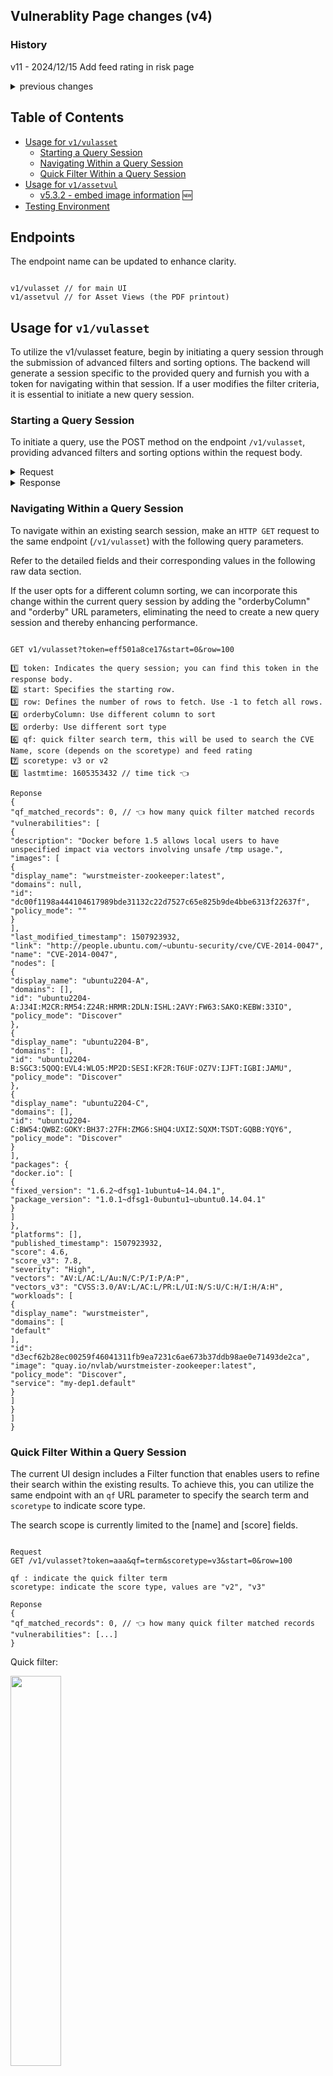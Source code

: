## Vulnerablity Page changes (v4)

### History

v11 - 2024/12/15 Add feed rating in risk page

<details><summary>previous changes</summary>

```
- v1 - 2023/12/13
- v2 - 2023/12/17
- v3 - 2023/12/19, update `v1/assetvul`
- v4 - 2023/12/20, quick search
- v5 - 2024/01/08, adjust query filter `scoreV2`, `scoreV3`. Now the `last_modified_timestamp` is for both `/v1/vulasset` and `v1/assetvul`
- v6 - 2024/01/11, adjust quick filter behavior
- v7 - 2024/01/17, add `lastmtime` for `GET v1/vulasset`
- v8 - 2024/01/24, add `impact` sort column
- v9 - 2024/03/13 (v5.3.1)
- v10 - 2024/03/20 (plan for v5.3.2, [NVSHAS-7522](https://jira.suse.com/browse/NVSHAS-7522) )

```

</details>

## Table of Contents

- [Usage for `v1/vulasset`](#usage-for-v1vulasset)
  - [Starting a Query Session](#starting-a-query-session)
  - [Navigating Within a Query Session](#navigating-within-a-query-session)
  - [Quick Filter Within a Query Session](#quick-filter-within-a-query-session)
- [Usage for `v1/assetvul`](#usage-for-v1assetvul)
  - [v5.3.2 - embed image information](#the-response-in-v532) 🆕
- [Testing Environment](#testing-environment)

## Endpoints

The endpoint name can be updated to enhance clarity.

```

v1/vulasset // for main UI
v1/assetvul // for Asset Views (the PDF printout)

```

## Usage for `v1/vulasset`

To utilize the v1/vulasset feature, begin by initiating a query session through the submission of advanced filters and sorting options. The backend will generate a session specific to the provided query and furnish you with a token for navigating within that session. If a user modifies the filter criteria, it is essential to initiate a new query session.

### Starting a Query Session

To initiate a query, use the POST method on the endpoint `/v1/vulasset`, providing advanced filters and sorting options within the request body.

<details><summary>Request</summary>

```

HTTP POST v1/vulasset

Request Body
{
"publishedType": "before", // "all" (default), "before", "after"; UI sends all if no published timestamp is selected
"publishedTime": 1605353432, // time tick
"packageType": "withFix", // "all" (default), "withfix", "withoutfix" => "withFix", "withoutFix" (2024/03/13, for v5.3.1)
"severityType": "high", // "all" (default), "high", "medium", "low"
"scoreType": "v3", // "v2", "v3" (default)

    "last_modified_timestamp": 1605353432 // time tick
    "scoreV2": [6, 10],          // score v2 filter
    "scoreV3": [5, 10],          // score v3 filter

    "matchTypeService": "contains", // "contains", "equals"
    "serviceName": "svc",

    "matchTypeNs": "contains",      // "contains", "equals"
    "selectedDomains": [
        "ns1",
        "ns7"
    ],
    "matchTypeImage": "equals",     // "contains", "equals"
    "imageName": "img",

    "matchTypeNode": "equals",      // "contains", "equals"
    "nodeName": "node",

    "matchTypeContainer": "equals", // "contains", "equals"
    "containerName": "cont",

    "orderbycolumn": "scorev3",     // "name" (default), "score", "score_v3", "published_timestamp", "impact"
    "orderby": "desc",              // "asc", "desc" (default)

    "viewType": "all",              // "all" (default), "containers", "infrastructure", "registry"

}
```

</details>

<details><summary>Response</summary>

```
Response Body

{
"debug_error": 0, // please ignore fields start with "debug".
"debug_error_message": "",
"debug_perf_stats": [
"step-1, get allowed resources, took=792.405µs",
...
],
"query_token": "eff501a8ce17", 👈 // need to bring this value in the URL parameter to navigate this query session
"summary": {
"count_distribution": { 1️⃣
"high": 20, // In the searched result,
"low": 10, // how many distinct CVEs has high severity (based on the score type, v2 or v3)
"medium": 15, //

            "container": 3, // In the searched result, how many distinct CVEs has container impact.
            "image": 8,     //  .... has image impact.
            "node": 12,     //  .... has node impact.
            "platform": 5   //  .... has platform impact.
        },
        "top_images": [           2️⃣
            {
                "display_name": "Image1",
                "high": 5,
                "id": "0",
                "low": 2,
                "medium": 3
            }
            ...
        ],
        "top_nodes": [              3️⃣
            {
                "display_name": "Node1",
                "high": 8,
                "id": "0",
                "low": 2,
                "medium": 4
            },
            ...
        ]
    },
    "total_matched_records": 161,   👈
    "total_records": 279            👈

}
```

</details>

### Navigating Within a Query Session

To navigate within an existing search session, make an `HTTP GET` request to the same endpoint (`/v1/vulasset`) with the following query parameters.

Refer to the detailed fields and their corresponding values in the following raw data section.

If the user opts for a different column sorting, we can incorporate this change within the current query session by adding the "orderbyColumn" and "orderby" URL parameters, eliminating the need to create a new query session and thereby enhancing performance.

```

GET v1/vulasset?token=eff501a8ce17&start=0&row=100

1️⃣ token: Indicates the query session; you can find this token in the response body.
2️⃣ start: Specifies the starting row.
3️⃣ row: Defines the number of rows to fetch. Use -1 to fetch all rows.
4️⃣ orderbyColumn: Use different column to sort
5️⃣ orderby: Use different sort type
6️⃣ qf: quick filter search term, this will be used to search the CVE Name, score (depends on the scoretype) and feed rating
7️⃣ scoretype: v3 or v2
8️⃣ lastmtime: 1605353432 // time tick 👈

Reponse
{
"qf_matched_records": 0, // 👈 how many quick filter matched records
"vulnerabilities": [
{
"description": "Docker before 1.5 allows local users to have unspecified impact via vectors involving unsafe /tmp usage.",
"images": [
{
"display_name": "wurstmeister-zookeeper:latest",
"domains": null,
"id": "dc00f1198a444104617989bde31132c22d7527c65e825b9de4bbe6313f22637f",
"policy_mode": ""
}
],
"last_modified_timestamp": 1507923932,
"link": "http://people.ubuntu.com/~ubuntu-security/cve/CVE-2014-0047",
"name": "CVE-2014-0047",
"nodes": [
{
"display_name": "ubuntu2204-A",
"domains": [],
"id": "ubuntu2204-A:J34I:M2CR:RM54:Z24R:HRMR:2DLN:ISHL:2AVY:FW63:SAKO:KEBW:33IO",
"policy_mode": "Discover"
},
{
"display_name": "ubuntu2204-B",
"domains": [],
"id": "ubuntu2204-B:SGC3:5QOQ:EVL4:WLO5:MP2D:SESI:KF2R:T6UF:OZ7V:IJFT:IGBI:JAMU",
"policy_mode": "Discover"
},
{
"display_name": "ubuntu2204-C",
"domains": [],
"id": "ubuntu2204-C:BW54:QWBZ:GOKY:BH37:27FH:ZMG6:SHQ4:UXIZ:SQXM:TSDT:GQBB:YQY6",
"policy_mode": "Discover"
}
],
"packages": {
"docker.io": [
{
"fixed_version": "1.6.2~dfsg1-1ubuntu4~14.04.1",
"package_version": "1.0.1~dfsg1-0ubuntu1~ubuntu0.14.04.1"
}
]
},
"platforms": [],
"published_timestamp": 1507923932,
"score": 4.6,
"score_v3": 7.8,
"severity": "High",
"vectors": "AV:L/AC:L/Au:N/C:P/I:P/A:P",
"vectors_v3": "CVSS:3.0/AV:L/AC:L/PR:L/UI:N/S:U/C:H/I:H/A:H",
"workloads": [
{
"display_name": "wurstmeister",
"domains": [
"default"
],
"id": "d3ecf62b28ec00259f46041311fb9ea7231c6ae673b37ddb98ae0e71493de2ca",
"image": "quay.io/nvlab/wurstmeister-zookeeper:latest",
"policy_mode": "Discover",
"service": "my-dep1.default"
}
]
}
]
}

```

### Quick Filter Within a Query Session

The current UI design includes a Filter function that enables users to refine their search within the existing results.
To achieve this, you can utilize the same endpoint with an `qf` URL parameter to specify the search term and `scoretype` to indicate score type.

The search scope is currently limited to the [name] and [score] fields.

```

Request
GET /v1/vulasset?token=aaa&qf=term&scoretype=v3&start=0&row=100

qf : indicate the quick filter term
scoretype: indicate the score type, values are "v2", "v3"

Reponse
{
"qf_matched_records": 0, // 👈 how many quick filter matched records
"vulnerabilities": [...]
}

```

Quick filter:

<p align="left">
<img src="./materials/quick-search.png" width="40%">
</p>

Quick filter scope on these two values only:

<p align="left">
<img src="./materials/quick-search2.png" width="40%">
</p>

## Usage for `v1/assetvul`

This endpoint is to serving printouts of the Assets View, presenting vulnerability data associated with a particular asset.

No pagination functionality is required for this endpoint. It is specifically implemented for generating printouts, and therefore, the entire content can be retrieved in a single request.

### The request

Use `HTTP POST` for this request.

The output will be sourced from the existing query session within the main UI. As a result, it is essential to include the query_token in the URL parameters. To refine the output, you can include the `lastModifiedTime` in the request body.

```

HTTP POST v1/vulasset

POST v1/vulasset?token=eff501a8ce17

Request Body
{
// "lastModifiedTime", // ❌ obsolete

    "last_modified_timestamp": // 1605353432;  or 0 for [all]

}

```

### The response

The response from this API call contains all the necessary data in a single retrieval.

The response strucutre like this.

<p align="left">
<img src="./materials/assetvul-2.png" width="40%">
</p>

The `vulnerabilities` array comprises distinct CVEs from `workloads`, `nodes`, `platforms`, and `images`. Its structure mirrors the output of `v1/vulasset`, with certain fields removed to optimize bandwidth usage.

🔑 The CVE name will be prefixed with its severity indicator: H*, M*, or L\_. Callers should extract the format based on the intended display.

```

{
"workloads": [
{
"name": "kube-proxy-84bkd",
"domain": "kube-system",
"applications": [
"TCP/10249",
"TCP/10256"
],
"policy*mode": "Discover",
"service_group": "nv.kube-proxy.kubesystem",
"high": 12,
"medium": 5,
"low": 2,
"vulnerabilities": [
"H_CVE-2023-29383", 👈 \*\* prefixed with its severity indicator: H* for high, M* for medium, or L* for low.
"L_CVE-2022-4899"
],
"scanned_at": "2023-12-11T01:21:10Z"
}
],
"nodes": [
{
"name": "master",
"os": "Ubuntu 22.04 LTS",
"kernel": "5.15.0-71-generic",
"cpus": 4,
"memory": 8335712256,
"containers": 16,
"policy_mode": "Discover",
"high": 12,
"medium": 5,
"low": 2,
"vulnerabilities": [
"H_CVE-2023-29383",
"L_CVE-2022-4899"
],
"scanned_at": "2023-12-11T01:21:10Z"
}
],
"platforms": [
{
"name": "Kubernetes",
"version": "1.23.17",
"base_os": "",
"high": 12,
"medium": 5,
"low": 2,
"vulnerabilities": [
"H_CVE-2023-29383",
"L_CVE-2022-4899"
]
}
],
"images": [
{
"name": "gcr.io/google-samples/microservices-demo/adservice:v0.5.0",
"high": 12,
"medium": 5,
"low": 2,
"vulnerabilities": [
"H_CVE-2023-29383",
"L_CVE-2022-4899"
]
}
],
"vulnerabilities": [
{
"description": "Docker before 1.5 allows local users to have unspecified impact via vectors involving unsafe /tmp usage.",
"last_modified_timestamp": 1507923932,
"link": "http://people.ubuntu.com/~ubuntu-security/cve/CVE-2014-0047",
"name": "CVE-2014-0047",
"packages": {
"docker.io": [
{
"fixed_version": "1.6.2~dfsg1-1ubuntu4~14.04.1",
"package_version": "1.0.1~dfsg1-0ubuntu1~ubuntu0.14.04.1"
}
]
},
"published_timestamp": 1507923932,
"score": 4.6,
"score_v3": 7.8,
"severity": "High",
"vectors": "AV:L/AC:L/Au:N/C:P/I:P/A:P",
"vectors_v3": "CVSS:3.0/AV:L/AC:L/PR:L/UI:N/S:U/C:H/I:H/A:H",
}
]
}

```

### The response (in v5.3.2)

Two new fields (`id` and `regname`) were added in the `images` object.
Caller can use these two fields to fetch detail image information using endpoint `/v1/scan/registry/{registry}/image/{image-id}`

```

"images": [
{
"high": 9,
"id": "49176f190c7e9cdb51ac85ab6c6d5e4512352218190cd69b08e6fd803ffbf3da", 👈
"low": 0,
"medium": 13,
"name": "alpine:3.17.0",
"regname": "nvbox", 👈
"vulnerabilities": [
"H_CVE-2022-4450",
"M_CVE-2023-3446",
"M_CVE-2024-0727"
]
},

```

## Testing environment

I have set up an environment in the lab at 10.1.45.44. I will update the image with the latest work for testing purposes.

To access the management console, visit https://10.1.45.44:30590/#/login.
If necessary, you can also SSH into the machine to make any required changes.
The controller endpoint is accessible via curl at 10.1.45.44:31693.

You can also use these two scripts on 10.1.45.44 for testing.

### Sample test page

I also has a testing page, visit https://10.1.45.44:30161/portal/vp5.html

<p align="left">
<img src="./materials/sample-page.png" width="80%">
</p>

### `/v1/vulasset`

```

neuvector@ubuntu2204-E:~/ui_perf$ cat c_new_vulasset_step1_POST.sh
...
curl -X POST -k -H "Content-Type: application/json" -H "X-Auth-Token: $TOKEN" -d @scanasset5.json "https://$K8sNodeIP:$ControllerSvcPORT/v1/vulasset"

neuvector@ubuntu2204-E:~/ui_perf$ ./c_new_vulasset_step1_POST.sh
{ ..... "query_token":"mm_ec1ab4a190d0" 👈 ,"summary":{"count_distribution".... ,"total_matched_records":3006,"total_records":3006}

neuvector@ubuntu2204-E:~/ui_perf$ ./d_new_vulasset_step2_GET.sh mm_ec1ab4a190d0 👈 | jq

```

### `/v1/assetvul`

```

neuvector@ubuntu2204-E:~/ui_perf$ cat e_assetvulPOST.sh
...
curl -X POST -k -H "Content-Type: application/json" -H "X-Auth-Token: $TOKEN" -d @assetvul.json "https://$K8sNodeIP:$ControllerSvcPORT/v1/assetvul"

neuvector@ubuntu2204-E:~/ui_perf$ cat assetvul.json
{
"packageType": "all",
"severityType": "all",
"scoreType": "V3",
"\_publishedType": "before",
"\_publishedTime": "after",
"\_matchTypeNs": "Contains",
"selectedDomains": [
"ns1"
],
"serviceName": "ServiceName",
"imageName": "ImageName",
"nodeName": "NodeName",
"containerName": "loki",
"\_matchTypeService": "equals",
"\_matchTypeImage": "contains",
"\_matchTypeNode": "equals",
"\_matchTypeContainer": "contains",
"scoreV3Min": 1,
"scoreV3Max": 10,
"lastModifiedTime": 1605353432
}

// response
{
"images": [
{
"high": 9,
"id": "0c0156a5c9e349b9fe0596db0a3846cce6de655936781386764040c6532841f3",
"low": 0,
"medium": 10,
"name": "alpinedev:20230525-111504",
"vulnerabilities": [
"CVE-2023-0465",
"CVE-2023-0217",
"CVE-2022-4450",
"CVE-2022-4304",
"CVE-2023-0401",
"CVE-2023-0215",
"CVE-2023-5363",
"CVE-2023-5678",
"CVE-2022-4203",
"CVE-2023-2650",
"CVE-2023-1255",
"CVE-2023-0216",
"CVE-2023-0464",
"CVE-2022-3996",
"CVE-2023-3817",
"CVE-2023-0466",
"CVE-2023-3446",
"CVE-2023-0286",
"CVE-2023-2975"
]
},

```

```

```
